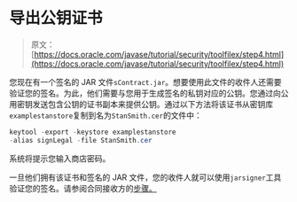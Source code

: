 # 导出公钥证书

> 原文： [https://docs.oracle.com/javase/tutorial/security/toolfilex/step4.html](https://docs.oracle.com/javase/tutorial/security/toolfilex/step4.html)

您现在有一个签名的 JAR 文件`sContract.jar`。想要使用此文件的收件人还需要验证您的签名。为此，他们需要与您用于生成签名的私钥对应的公钥。您通过向公用密钥发送包含公钥的证书副本来提供公钥。通过以下方法将该证书从密钥库`examplestanstore`复制到名为`StanSmith.cer`的文件中：

```java
keytool -export -keystore examplestanstore
-alias signLegal -file StanSmith.cer

```

系统将提示您输入商店密码。

一旦他们拥有该证书和签名的 JAR 文件，您的收件人就可以使用`jarsigner`工具验证您的签名。请参阅合同接收方的[步骤。](receiver.html)